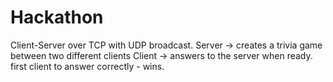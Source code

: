 # Hackathon

Client-Server over TCP with UDP broadcast.
Server -> creates a trivia game between two different clients
Client -> answers to the server when ready.
first client to answer correctly - wins.
